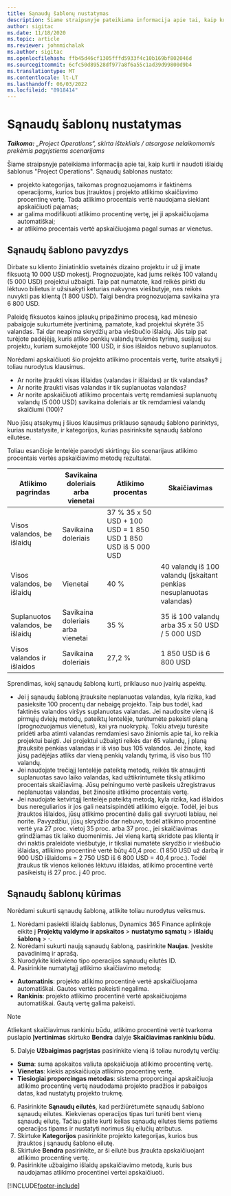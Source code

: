 ```yaml
---
title: Sąnaudų šablonų nustatymas
description: Šiame straipsnyje pateikiama informacija apie tai, kaip kurti ir naudoti išlaidų šablonus "Project Operations".
author: sigitac
ms.date: 11/18/2020
ms.topic: article
ms.reviewer: johnmichalak
ms.author: sigitac
ms.openlocfilehash: ffb45d46cf1305fffd5933f4c10b169bf802046d
ms.sourcegitcommit: 6cfc50d89528df977a8f6a55c1ad39d99800d9b4
ms.translationtype: MT
ms.contentlocale: lt-LT
ms.lasthandoff: 06/03/2022
ms.locfileid: "8918414"
---
```

# <a name="set-up-cost-templates"></a>Sąnaudų šablonų nustatymas

_**Taikoma:** „Project Operations“, skirta ištekliais / atsargose nelaikomomis prekėmis pagrįstiems scenarijams_


Šiame straipsnyje pateikiama informacija apie tai, kaip kurti ir naudoti išlaidų šablonus "Project Operations". Sąnaudų šablonas nustato:

- projekto kategorijas, taikomas prognozuojamoms ir faktinėms operacijoms, kurios bus įtrauktos į projekto atlikimo skaičiavimo procentinę vertę. Tada atlikimo procentais vertė naudojama siekiant apskaičiuoti pajamas;
- ar galima modifikuoti atlikimo procentinę vertę, jei ji apskaičiuojama automatiškai;
- ar atlikimo procentais vertė apskaičiuojama pagal sumas ar vienetus.

## <a name="cost-template-example"></a>Sąnaudų šablono pavyzdys

Dirbate su kliento žiniatinklio svetainės dizaino projektu ir už jį imate fiksuotą 10 000 USD mokestį. Prognozuojate, kad jums reikės 100 valandų (5 000 USD) projektui užbaigti. Taip pat numatote, kad reikės pirkti du lėktuvo bilietus ir užsisakyti keturias nakvynes viešbutyje, nes reikės nuvykti pas klientą (1 800 USD). Taigi bendra prognozuojama savikaina yra 6 800 USD.

Paleidę fiksuotos kainos įplaukų pripažinimo procesą, kad mėnesio pabaigoje sukurtumėte įvertinimą, pamatote, kad projektui skyrėte 35 valandas. Tai dar neapima skrydžių arba viešbučio išlaidų. Jūs taip pat turėjote padėjėją, kuris atliko penkių valandų trukmės tyrimą, susijusį su projektu, kuriam sumokėjote 100 USD, ir šios išlaidos nebuvo suplanuotos.

Norėdami apskaičiuoti šio projekto atlikimo procentais vertę, turite atsakyti į toliau nurodytus klausimus.

- Ar norite įtraukti visas išlaidas (valandas ir išlaidas) ar tik valandas?
- Ar norite įtraukti visas valandas ir tik suplanuotas valandas?
- Ar norite apskaičiuoti atlikimo procentais vertę remdamiesi suplanuotų valandų (5 000 USD) savikaina doleriais ar tik remdamiesi valandų skaičiumi (100)?

Nuo jūsų atsakymų į šiuos klausimus priklauso sąnaudų šablono parinktys, kurias nustatysite, ir kategorijos, kurias pasirinksite sąnaudų šablono eilutėse.

Toliau esančioje lentelėje parodyti skirtingų šio scenarijaus atlikimo procentais vertės apskaičiavimo metodų rezultatai.

| Atlikimo pagrindas | Savikaina doleriais arba vienetai | Atlikimo procentas | Skaičiavimas |
| --- | --- | --- | --- |
| Visos valandos, be išlaidų | Savikaina doleriais | 37 % 35 x 50 USD + 100 USD = 1 850 USD 1 850 USD iš 5 000 USD |
| Visos valandos, be išlaidų | Vienetai | 40 % | 40 valandų iš 100 valandų (įskaitant penkias nesuplanuotas valandas) |
| Suplanuotos valandos, be išlaidų | Savikaina doleriais arba vienetai | 35 % | 35 iš 100 valandų arba 35 x 50 USD / 5 000 USD |
| Visos valandos ir išlaidos | Savikaina doleriais | 27,2 % | 1 850 USD iš 6 800 USD |

Sprendimas, kokį sąnaudų šabloną kurti, priklauso nuo įvairių aspektų.

- Jei į sąnaudų šabloną įtrauksite neplanuotas valandas, kyla rizika, kad pasieksite 100 procentų dar nebaigę projekto. Taip bus todėl, kad faktinės valandos viršys suplanuotas valandas. Jei naudosite vieną iš pirmųjų dviejų metodų, pateiktų lentelėje, turėtumėte pakeisti planą (prognozuojamus vienetus), kai yra nuokrypių. Tokiu atveju turėsite pridėti arba atimti valandas remdamiesi savo žiniomis apie tai, ko reikia projektui baigti. Jei projektui užbaigti reikės dar 65 valandų, į planą įtrauksite penkias valandas ir iš viso bus 105 valandos. Jei žinote, kad jūsų padėjėjas atliks dar vieną penkių valandų tyrimą, iš viso bus 110 valandų.
- Jei naudojate trečiąjį lentelėje pateiktą metodą, reikės tik atnaujinti suplanuotas savo laiko valandas, kad užtikrintumėte tikslų atlikimo procentais skaičiavimą. Jūsų pelningumo vertė pasikeis užregistravus neplanuotas valandas, bet žinosite atlikimo procentais vertę.
- Jei naudojate ketvirtąjį lentelėje pateiktą metodą, kyla rizika, kad išlaidos bus nereguliarios ir jos gali neatsispindėti atlikimo eigoje. Todėl, jei bus įtrauktos išlaidos, jūsų atlikimo procentinė dalis gali svyruoti labiau, nei norite. Pavyzdžiui, jūsų skrydžio dar nebuvo, todėl atlikimo procentinė vertė yra 27 proc. vietoj 35 proc. arba 37 proc., jei skaičiavimas grindžiamas tik laiko duomenimis. Jei vieną kartą skridote pas klientą ir dvi naktis praleidote viešbutyje, ir tiksliai numatėte skrydžio ir viešbučio išlaidas, atlikimo procentinė vertė būtų 40,4 proc. (1 850 USD už darbą ir 900 USD išlaidoms = 2 750 USD iš 6 800 USD = 40,4 proc.). Todėl įtraukus tik vienos kelionės lėktuvu išlaidas, atlikimo procentinė vertė pasikeistų iš 27 proc. į 40 proc.

## <a name="create-cost-templates"></a>Sąnaudų šablonų kūrimas
Norėdami sukurti sąnaudų šabloną, atlikite toliau nurodytus veiksmus.

1. Norėdami pasiekti išlaidų šablonus, Dynamics 365 Finance aplinkoje eikite į **Projektų valdymo ir apskaitos** > **nustatymo sąmatų** > **išlaidų šabloną** > **·**.
2. Norėdami sukurti naują sąnaudų šabloną, pasirinkite **Naujas**. Įveskite pavadinimą ir aprašą.
3. Nurodykite kiekvieno tipo operacijos sąnaudų eilutės ID.
4. Pasirinkite numatytąjį atlikimo skaičiavimo metodą:

  - **Automatinis**: projekto atlikimo procentinė vertė apskaičiuojama automatiškai. Gautos vertės pakeisti negalima.
  - **Rankinis**: projekto atlikimo procentinė vertė apskaičiuojama automatiškai. Gautą vertę galima pakeisti.

  > [!NOTE]
  > Atliekant skaičiavimus rankiniu būdu, atlikimo procentinė vertė tvarkoma puslapio **Įvertinimas** skirtuko **Bendra** dalyje **Skaičiavimas rankiniu būdu**.

5. Dalyje **Užbaigimas pagrįstas** pasirinkite vieną iš toliau nurodytų verčių:

  - **Suma**: suma apskaitos valiuta apskaičiuoja atlikimo procentinę vertę.
  - **Vienetas**: kiekis apskaičiuoja atlikimo procentinę vertę.
  - **Tiesiogiai proporcingas metodas**: sistema proporcingai apskaičiuoja atlikimo procentinę vertę naudodama projekto pradžios ir pabaigos datas, kad nustatytų projekto trukmę.

6. Pasirinkite **Sąnaudų eilutės**, kad peržiūrėtumėte sąnaudų šablono sąnaudų eilutes. Kiekvienas operacijos tipas turi turėti bent vieną sąnaudų eilutę. Tačiau galite kurti kelias sąnaudų eilutes tiems patiems operacijos tipams ir nustatyti norimus šių eilučių atributus.
7. Skirtuke **Kategorijos** pasirinkite projekto kategorijas, kurios bus įtrauktos į sąnaudų šablono eilutę.
8. Skirtuke **Bendra** pasirinkite, ar ši eilutė bus įtraukta apskaičiuojant atlikimo procentinę vertę.
9. Pasirinkite užbaigimo išlaidų apskaičiavimo metodą, kuris bus naudojamas atlikimo procentinei vertei apskaičiuoti.


[!INCLUDE[footer-include](../includes/footer-banner.md)]